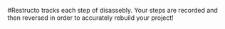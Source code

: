 
#Restructo tracks each step of disassebly. Your steps are recorded and then reversed in order to accurately rebuild your project!

